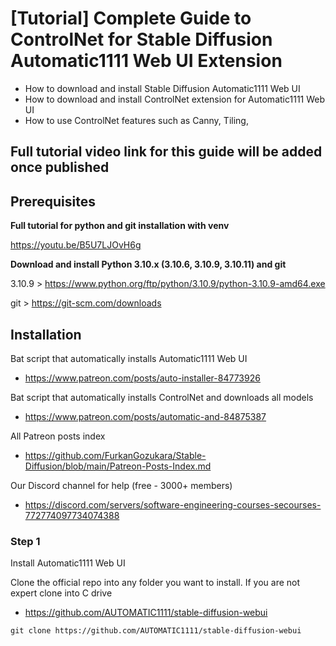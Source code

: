 # [Tutorial] Complete Guide to ControlNet for Stable Diffusion Automatic1111 Web UI Extension
* How to download and install Stable Diffusion Automatic1111 Web UI
* How to download and install ControlNet extension for Automatic1111 Web UI
* How to use ControlNet features such as Canny, Tiling, 

## Full tutorial video link for this guide will be added once published

## Prerequisites

**Full tutorial for python and git installation with venv**

https://youtu.be/B5U7LJOvH6g

**Download and install Python 3.10.x (3.10.6, 3.10.9, 3.10.11) and git**

3.10.9 > https://www.python.org/ftp/python/3.10.9/python-3.10.9-amd64.exe

git > https://git-scm.com/downloads

## Installation

Bat script that automatically installs Automatic1111 Web UI
* https://www.patreon.com/posts/auto-installer-84773926

Bat script that automatically installs ControlNet and downloads all models
* https://www.patreon.com/posts/automatic-and-84875387

All Patreon posts index
* https://github.com/FurkanGozukara/Stable-Diffusion/blob/main/Patreon-Posts-Index.md

Our Discord channel for help (free - 3000+ members) 
* https://discord.com/servers/software-engineering-courses-secourses-772774097734074388

### Step 1

Install Automatic1111 Web UI

Clone the official repo into any folder you want to install. If you are not expert clone into C drive
* https://github.com/AUTOMATIC1111/stable-diffusion-webui

```
git clone https://github.com/AUTOMATIC1111/stable-diffusion-webui
```
